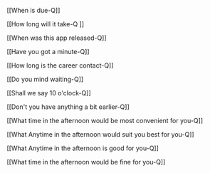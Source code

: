 [[When is due-Q]]

[[How long will it take-Q ]]

[[When was this app released-Q]]

[[Have you got a minute-Q]]

[[How long is the career contact-Q]]

[[Do you mind waiting-Q]]

[[Shall we say 10 o'clock-Q]]

[[Don't you have anything a bit earlier-Q]]

[[What time in the afternoon would be most convenient for you-Q]]

[[What Anytime in the afternoon would suit you best for you-Q]]

[[What Anytime in the afternoon is good for you-Q]]

[[What time in the afternoon would be fine for you-Q]]